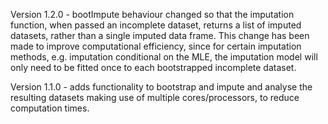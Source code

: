 Version 1.2.0 - bootImpute behaviour changed so that the imputation function, when passed an incomplete dataset, returns a list of imputed datasets, rather than a single imputed data frame. This change has been made to improve computational efficiency, since for certain imputation methods, e.g. imputation conditional on the MLE, the imputation model will only need to be fitted once to each bootstrapped incomplete dataset. 

Version 1.1.0 - adds functionality to bootstrap and impute and analyse the resulting datasets making use of multiple cores/processors, to reduce computation times.
